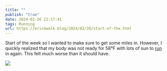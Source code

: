 ```yaml
---
title: ""
publish: "true"
date: 2024-02-26 22:17:41
tags: Running
url: https://ericmwalk.blog/2024/02/26/start-of-the.html
---
```


Start of the week so I wanted to make sure to get some miles in. However, I quickly realized that my body was not ready for 58°F with lots of sun to [run](https://strava.com/activities/10842706784) in again. This felt much worse than it should have.

![](https://ericmwalk.blog/uploads/2024/img-8017.jpeg)